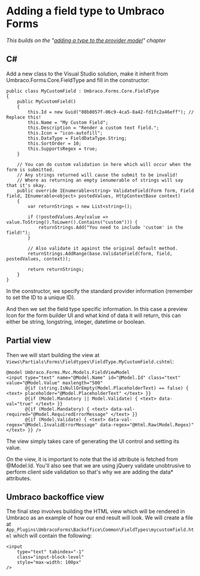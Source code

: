 # Adding a field type to Umbraco Forms #

*This builds on the "[adding a type to the provider model](Adding-a-Type.md)" chapter*

## C#

Add a new class to the Visual Studio solution, make it inherit from Umbraco.Forms.Core.FieldType and fill in the constructor:

    public class MyCustomField : Umbraco.Forms.Core.FieldType
    {
        public MyCustomField()
        {
            this.Id = new Guid("08b8057f-06c9-4ca5-8a42-fd1fc2a46eff"); // Replace this!
            this.Name = "My Custom Field";
            this.Description = "Render a custom text field.";
            this.Icon = "icon-autofill";
            this.DataType = FieldDataType.String;
            this.SortOrder = 10;
            this.SupportsRegex = true;
        }

        // You can do custom validation in here which will occur when the form is submitted.
        // Any strings returned will cause the submit to be invalid!
        // Where as returning an empty ienumerable of strings will say that it's okay.
        public override IEnumerable<string> ValidateField(Form form, Field field, IEnumerable<object> postedValues, HttpContextBase context)
        {
            var returnStrings = new List<string>();
	    
            if (!postedValues.Any(value => value.ToString().ToLower().Contains("custom"))) {
                returnStrings.Add("You need to include 'custom' in the field!");
            }
            
            // Also validate it against the original default method.
            returnStrings.AddRange(base.ValidateField(form, field, postedValues, context));

            return returnStrings;
        }
    }

In the constructor, we specify the standard provider information (remember to set the ID to a unique ID).

And then we set the field type specific information. In this case a preview Icon for the form builder UI and what kind of data it will return, this can either be string, longstring, integer, datetime or boolean.

## Partial view

Then we will start building the view at `Views\Partials\Forms\Fieldtypes\FieldType.MyCustomField.cshtml`:

    @model Umbraco.Forms.Mvc.Models.FieldViewModel
    <input type="text" name="@Model.Name" id="@Model.Id" class="text" value="@Model.Value" maxlength="500"
           @{if (string.IsNullOrEmpty(Model.PlaceholderText) == false) { <text> placeholder="@Model.PlaceholderText" </text> }}
           @{if (Model.Mandatory || Model.Validate) { <text> data-val="true" </text> }}
           @{if (Model.Mandatory) { <text> data-val-required="@Model.RequiredErrorMessage" </text> }}
           @{if (Model.Validate) { <text> data-val-regex="@Model.InvalidErrorMessage" data-regex="@Html.Raw(Model.Regex)" </text> }} />

The view simply takes care of generating the UI control and setting its value.

On the view, it is important to note that the id attribute is fetched from @Model.Id. You'll also see that we are using jQuery validate unobtrusive to perform client side validation so that's why we are adding the data* attributes.

## Umbraco backoffice view

The final step involves building the HTML view which will be rendered in Umbraco as an example of how our end result will look. We will create a file at `App_Plugins\UmbracoForms\Backoffice\Common\FieldTypes\mycustomfield.html` which will contain the following:

    <input 
        type="text" tabindex="-1" 
        class="input-block-level"
        style="max-width: 100px" 
    />
